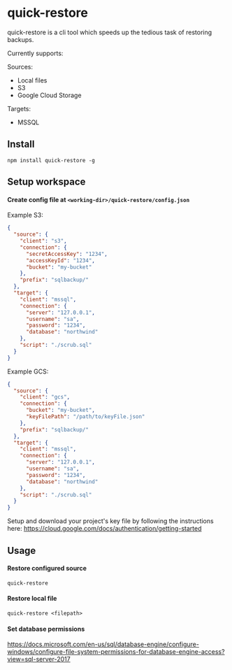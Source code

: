 # quick-restore

quick-restore is a cli tool which speeds up the tedious task of restoring backups.

Currently supports:

Sources:
- Local files
- S3
- Google Cloud Storage

Targets:
- MSSQL

## Install

```
npm install quick-restore -g
```

## Setup workspace
#### Create config file at `<working-dir>/quick-restore/config.json`
Example S3:
```json
{
  "source": {
    "client": "s3",
    "connection": {
      "secretAccessKey": "1234",
      "accessKeyId": "1234",
      "bucket": "my-bucket"
    },
    "prefix": "sqlbackup/"
  },
  "target": {
    "client": "mssql",
    "connection": {
      "server": "127.0.0.1",
      "username": "sa",
      "password": "1234",
      "database": "northwind"
    },
    "script": "./scrub.sql"
  }
}
```

Example GCS:
```json
{
  "source": {
    "client": "gcs",
    "connection": {
      "bucket": "my-bucket",
      "keyFilePath": "/path/to/keyFile.json"
    },
    "prefix": "sqlbackup/"
  },
  "target": {
    "client": "mssql",
    "connection": {
      "server": "127.0.0.1",
      "username": "sa",
      "password": "1234",
      "database": "northwind"
    },
    "script": "./scrub.sql"
  }
}
```
Setup and download your project's key file by following the instructions here:
https://cloud.google.com/docs/authentication/getting-started

## Usage

#### Restore configured source
```
quick-restore
```

#### Restore local file

```
quick-restore <filepath>
```

#### Set database permissions
https://docs.microsoft.com/en-us/sql/database-engine/configure-windows/configure-file-system-permissions-for-database-engine-access?view=sql-server-2017